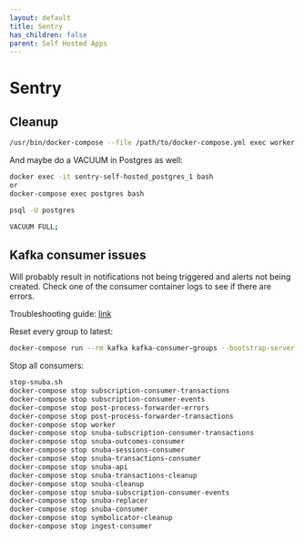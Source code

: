 ```yaml
---
layout: default
title: Sentry
has_children: false
parent: Self Hosted Apps
---
```


# Sentry

## Cleanup

```bash
/usr/bin/docker-compose --file /path/to/docker-compose.yml exec worker sentry cleanup --days 30
```

And maybe do a VACUUM in Postgres as well:

```bash
docker exec -it sentry-self-hosted_postgres_1 bash 
or
docker-compose exec postgres bash

psql -U postgres

VACUUM FULL;
```

## Kafka consumer issues

Will probably result in notifications not being triggered and alerts not being created. Check one of the consumer container logs to see if there are errors.

Troubleshooting guide: [link](https://github.com/getsentry/develop/blob/master/src/docs/self-hosted/troubleshooting.mdx)

Reset every group to latest:

```bash
docker-compose run --rm kafka kafka-consumer-groups --bootstrap-server kafka:9092 --all-groups --all-topics --reset-offsets --to-latest --execute
```

Stop all consumers:

```bash
stop-snuba.sh 
docker-compose stop subscription-consumer-transactions       
docker-compose stop subscription-consumer-events             
docker-compose stop post-process-forwarder-errors            
docker-compose stop post-process-forwarder-transactions      
docker-compose stop worker                                   
docker-compose stop snuba-subscription-consumer-transactions 
docker-compose stop snuba-outcomes-consumer                  
docker-compose stop snuba-sessions-consumer                  
docker-compose stop snuba-transactions-consumer              
docker-compose stop snuba-api                                
docker-compose stop snuba-transactions-cleanup               
docker-compose stop snuba-cleanup                            
docker-compose stop snuba-subscription-consumer-events       
docker-compose stop snuba-replacer                           
docker-compose stop snuba-consumer                           
docker-compose stop symbolicator-cleanup                     
docker-compose stop ingest-consumer
```
